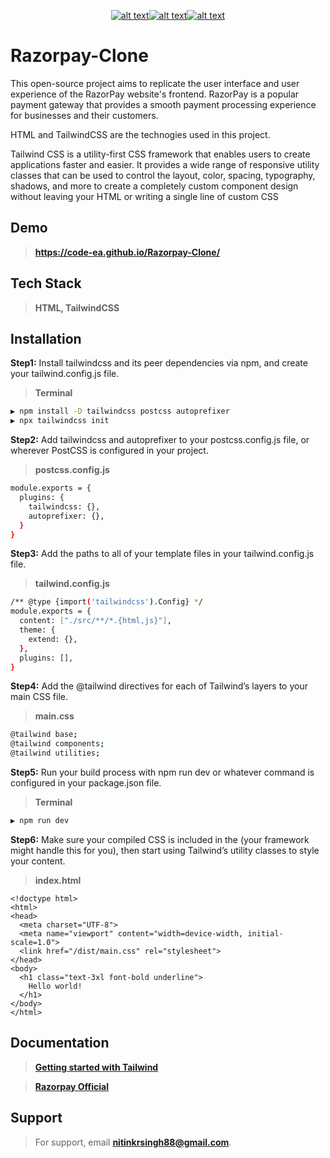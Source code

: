 
  
 <span align="center"> 
   
<a href="https://www.linkedin.com/in/ncodes/">![alt text](https://img.shields.io/badge/Linkedin-blue?styele=&logo=linkedin)</a><a href="https://github.com/code-ea">![ alt text](https://img.shields.io/badge/Github-black?styele=&logo=github)</a><a href="https://tailwindcss.com/docs/installation">![ alt text](https://img.shields.io/badge/Tailwind-gray?styele=&logo=TailwindCSS)</a>
   
 </span>
  

# Razorpay-Clone

This open-source project aims to replicate the user interface and user experience of the RazorPay website's frontend. RazorPay is a popular payment gateway that provides a smooth payment processing experience for businesses and their customers.

HTML and TailwindCSS are the technogies used in this project.

Tailwind CSS is a utility-first CSS framework that enables users to create applications faster and easier. It provides a wide range of responsive utility classes that can be used to control the layout, color, spacing, typography, shadows, and more to create a completely custom component design without leaving your HTML or writing a single line of custom CSS


## Demo

>**https://code-ea.github.io/Razorpay-Clone/**


## Tech Stack

>**HTML, TailwindCSS**


## Installation

**Step1:** Install tailwindcss and its peer dependencies via npm, and create your tailwind.config.js file.

>**Terminal**
```bash
▶ npm install -D tailwindcss postcss autoprefixer
▶ npx tailwindcss init
```
**Step2:** Add tailwindcss and autoprefixer to your postcss.config.js file, or wherever PostCSS is configured in your project.


>**postcss.config.js**

```bash
module.exports = {
  plugins: {
    tailwindcss: {},
    autoprefixer: {},
  }
}
```
**Step3:** Add the paths to all of your template files in your tailwind.config.js file.

>**tailwind.config.js**

```bash
/** @type {import('tailwindcss').Config} */
module.exports = {
  content: ["./src/**/*.{html,js}"],
  theme: {
    extend: {},
  },
  plugins: [],
}
```
**Step4:** Add the @tailwind directives for each of Tailwind’s layers to your main CSS file.


>**main.css**

```bash
@tailwind base;
@tailwind components;
@tailwind utilities;
```
**Step5:** Run your build process with npm run dev or whatever command is configured in your package.json file.


>**Terminal**

```bash
▶ npm run dev
```
**Step6:** Make sure your compiled CSS is included in the <head> (your framework might handle this for you), then start using Tailwind’s utility classes to style your content.

>**index.html**

```
<!doctype html>
<html>
<head>
  <meta charset="UTF-8">
  <meta name="viewport" content="width=device-width, initial-scale=1.0">
  <link href="/dist/main.css" rel="stylesheet">
</head>
<body>
  <h1 class="text-3xl font-bold underline">
    Hello world!
  </h1>
</body>
</html>
```


## Documentation

><a href="https://tailwindcss.com/docs/installation">**Getting started with Tailwind**</a>

><a href="https://razorpay.com/">**Razorpay Official**</a>





## Support

>For support, email **nitinkrsingh88@gmail.com**.
